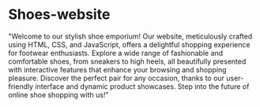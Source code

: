 # Shoes-website
"Welcome to our stylish shoe emporium! Our website, meticulously crafted using HTML, CSS, and JavaScript, offers a delightful shopping experience for footwear enthusiasts. Explore a wide range of fashionable and comfortable shoes, from sneakers to high heels, all beautifully presented with interactive features that enhance your browsing and shopping pleasure. Discover the perfect pair for any occasion, thanks to our user-friendly interface and dynamic product showcases. Step into the future of online shoe shopping with us!"
